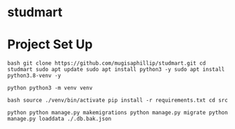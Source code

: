 # studmart

# Project Set Up
`bash
    git clone https://github.com/mugisaphillip/studmart.git
    cd studmart
    sudo apt update
    sudo apt install python3 -y
    sudo apt install python3.8-venv -y
`

`python
    python3 -m venv venv
`

`bash
    source ./venv/bin/activate
    pip install -r requirements.txt
    cd src
`

`python
    python manage.py makemigrations
    python manage.py migrate
    python manage.py loaddata ./.db.bak.json
`
